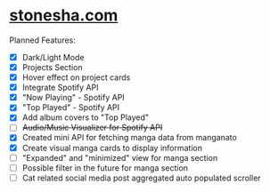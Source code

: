 # [stonesha.com](http://stonesha.com)

Planned Features:
- [x] Dark/Light Mode
- [x] Projects Section
- [x] Hover effect on project cards
- [x] Integrate Spotify API
- [x] "Now Playing" - Spotify API
- [x] "Top Played" - Spotify API
- [x] Add album covers to "Top Played"
- [ ] ~~Audio/Music Visualizer for Spotify API~~
- [x] Created mini API for fetching manga data from manganato
- [x] Create visual manga cards to display information
- [ ] "Expanded" and "minimized" view for manga section
- [ ] Possible filter in the future for manga section
- [ ] Cat related social media post aggregated auto populated scroller
